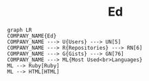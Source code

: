 <h1 align="center">Ed</h1>

```mermaid
graph LR
COMPANY_NAME{Ed}
COMPANY_NAME ---> U{Users} ---> UN[5]
COMPANY_NAME ---> R{Repositories} ---> RN[6]
COMPANY_NAME ---> G{Gists} ---> GN[76]
COMPANY_NAME ---> ML{Most Used<br>Languages}
ML --> Ruby[Ruby]
ML --> HTML[HTML]
```
